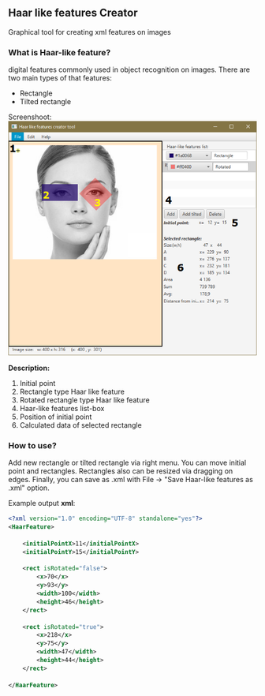 Haar like features Creator
--------
Graphical tool for creating xml features on images


### What is Haar-like feature?
digital features commonly used in object recognition on images. There are two main types of that features:
 * Rectangle
 * Tilted rectangle


Screenshoot:
![Screenshot](docs/images/screenshot.png?raw=true "Screenshot Windows 10")

**Description:**
1. Initial point
2. Rectangle type Haar like feature
3. Rotated rectangle type Haar like feature
4. Haar-like features list-box
5. Position of initial point
6. Calculated data of selected rectangle

### How to use?

Add new rectangle or tilted rectangle via right menu.
You can move initial point and rectangles. Rectangles also can be resized via dragging on edges.
Finally, you can save as .xml with File -> "Save Haar-like features as .xml" option.

Example output **xml**:
```xml
<?xml version="1.0" encoding="UTF-8" standalone="yes"?>
<HaarFeature>

    <initialPointX>11</initialPointX>
    <initialPointY>15</initialPointY>
    
    <rect isRotated="false">
        <x>70</x>
        <y>93</y>
        <width>100</width>
        <height>46</height>
    </rect>
    
    <rect isRotated="true">
        <x>218</x>
        <y>75</y>
        <width>47</width>
        <height>44</height>
    </rect>
    
</HaarFeature>
```